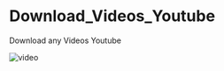 # Download_Videos_Youtube
Download any Videos Youtube

![video](https://github.com/RACHADDOUlFIKAR/Download_Videos_Youtube/assets/97551741/ad02a485-fca0-422f-817e-b57a8a86b18f)

